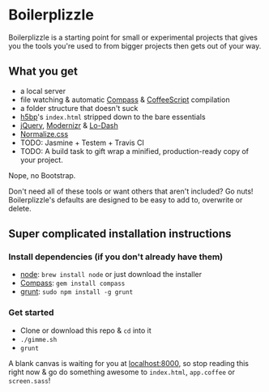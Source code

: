 # Boilerplizzle

Boilerplizzle is a starting point for small or experimental projects that gives you the tools 
you're used to from bigger projects then gets out of your way.

## What you get
- a local server
- file watching & automatic [Compass](http://coffeescript.org/) & [CoffeeScript](http://coffeescript.org/) compilation
- a folder structure that doesn't suck
- [h5bp](http://html5boilerplate.com/)'s `index.html` stripped down to the bare essentials
- [jQuery](http://jquery.com/), [Modernizr](http://modernizr.com/) & [Lo-Dash](http://lodash.com/)
- [Normalize.css](http://necolas.github.com/normalize.css/)
- TODO: Jasmine + Testem + Travis CI
- TODO: A build task to gift wrap a minified, production-ready copy of your project.

Nope, no Bootstrap.

Don't need all of these tools or want others that aren't included? Go nuts!
Boilerplizzle's defaults are designed to be easy to add to, overwrite or delete.

## Super complicated installation instructions

### Install dependencies (if you don't already have them)
- [node](http://nodejs.org/): `brew install node` or just download the installer
- [Compass](http://compass-style.org/install/): `gem install compass`
- [grunt](http://gruntjs.com/): `sudo npm install -g grunt`

### Get started
- Clone or download this repo & `cd` into it
- `./gimme.sh`
- `grunt`

A blank canvas is waiting for you at [localhost:8000](http://localhost:8000),
so stop reading this right now & go do something awesome to `index.html`, `app.coffee` or `screen.sass`!
